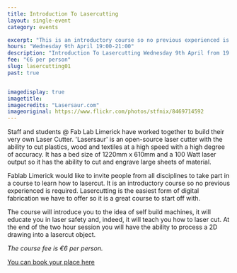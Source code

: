 ```yaml
---
title: Introduction To Lasercutting
layout: single-event
category: events

excerpt: "This is an introductory course so no previous experienced is required. Lasercutting is the easiest form of digital fabrication we have to offer so it is a great course to start off with."
hours: "Wednesday 9th April 19:00-21:00"
description: "Introduction To Lasercutting Wednesday 9th April from 19:00 to 21:00"
fee: "€6 per person"
slug: lasercutting01
past: true


imagedisplay: true
imagetitle:
imagecredits: "Lasersaur.com"
imageoriginal: https://www.flickr.com/photos/stfnix/8469714592
---
```


Staff and students @ Fab Lab Limerick have worked together to build their very own Laser Cutter. 'Lasersaur' is an open-source laser cutter with the ability to cut plastics, wood and textiles at a high speed with a high degree of accuracy. It has a bed size of 1220mm x 610mm and a 100 Watt laser output so it has the ability to cut and engrave large sheets of material.

Fablab Limerick would like to invite people from all disciplines to take part in a course to learn how to lasercut. It is an introductory course so no previous experienced is required. Lasercutting is the easiest form of digital fabrication we have to offer so it is a great course to start off with.

The course will introduce you to the idea of self build machines, it will educate you in laser safety and, indeed, it will teach you how to laser cut. At the end of the two hour session you will have the ability to process a 2D drawing into a lasercut object.

*The course fee is €6 per person.*

[You can book your place here](http://fablablimerick.ticketleap.com/introduction-to-lasercutting/)
